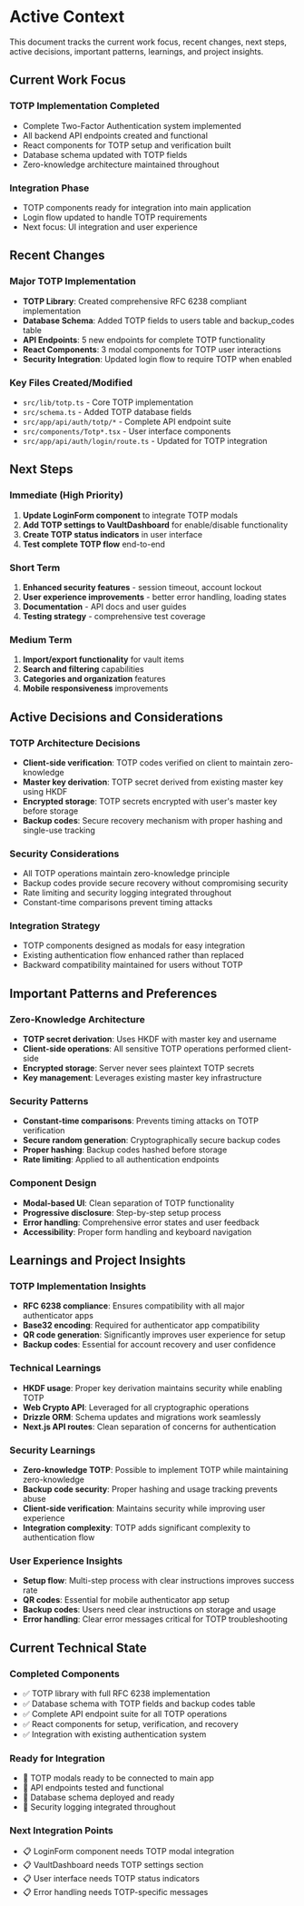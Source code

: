 # Active Context

This document tracks the current work focus, recent changes, next steps, active decisions, important patterns, learnings, and project insights.

## Current Work Focus

### TOTP Implementation Completed
- Complete Two-Factor Authentication system implemented
- All backend API endpoints created and functional
- React components for TOTP setup and verification built
- Database schema updated with TOTP fields
- Zero-knowledge architecture maintained throughout

### Integration Phase
- TOTP components ready for integration into main application
- Login flow updated to handle TOTP requirements
- Next focus: UI integration and user experience

## Recent Changes

### Major TOTP Implementation
- **TOTP Library**: Created comprehensive RFC 6238 compliant implementation
- **Database Schema**: Added TOTP fields to users table and backup_codes table
- **API Endpoints**: 5 new endpoints for complete TOTP functionality
- **React Components**: 3 modal components for TOTP user interactions
- **Security Integration**: Updated login flow to require TOTP when enabled

### Key Files Created/Modified
- `src/lib/totp.ts` - Core TOTP implementation
- `src/schema.ts` - Added TOTP database fields
- `src/app/api/auth/totp/*` - Complete API endpoint suite
- `src/components/Totp*.tsx` - User interface components
- `src/app/api/auth/login/route.ts` - Updated for TOTP integration

## Next Steps

### Immediate (High Priority)
1. **Update LoginForm component** to integrate TOTP modals
2. **Add TOTP settings to VaultDashboard** for enable/disable functionality
3. **Create TOTP status indicators** in user interface
4. **Test complete TOTP flow** end-to-end

### Short Term
1. **Enhanced security features** - session timeout, account lockout
2. **User experience improvements** - better error handling, loading states
3. **Documentation** - API docs and user guides
4. **Testing strategy** - comprehensive test coverage

### Medium Term
1. **Import/export functionality** for vault items
2. **Search and filtering** capabilities
3. **Categories and organization** features
4. **Mobile responsiveness** improvements

## Active Decisions and Considerations

### TOTP Architecture Decisions
- **Client-side verification**: TOTP codes verified on client to maintain zero-knowledge
- **Master key derivation**: TOTP secret derived from existing master key using HKDF
- **Encrypted storage**: TOTP secrets encrypted with user's master key before storage
- **Backup codes**: Secure recovery mechanism with proper hashing and single-use tracking

### Security Considerations
- All TOTP operations maintain zero-knowledge principle
- Backup codes provide secure recovery without compromising security
- Rate limiting and security logging integrated throughout
- Constant-time comparisons prevent timing attacks

### Integration Strategy
- TOTP components designed as modals for easy integration
- Existing authentication flow enhanced rather than replaced
- Backward compatibility maintained for users without TOTP

## Important Patterns and Preferences

### Zero-Knowledge Architecture
- **TOTP secret derivation**: Uses HKDF with master key and username
- **Client-side operations**: All sensitive TOTP operations performed client-side
- **Encrypted storage**: Server never sees plaintext TOTP secrets
- **Key management**: Leverages existing master key infrastructure

### Security Patterns
- **Constant-time comparisons**: Prevents timing attacks on TOTP verification
- **Secure random generation**: Cryptographically secure backup codes
- **Proper hashing**: Backup codes hashed before storage
- **Rate limiting**: Applied to all authentication endpoints

### Component Design
- **Modal-based UI**: Clean separation of TOTP functionality
- **Progressive disclosure**: Step-by-step setup process
- **Error handling**: Comprehensive error states and user feedback
- **Accessibility**: Proper form handling and keyboard navigation

## Learnings and Project Insights

### TOTP Implementation Insights
- **RFC 6238 compliance**: Ensures compatibility with all major authenticator apps
- **Base32 encoding**: Required for authenticator app compatibility
- **QR code generation**: Significantly improves user experience for setup
- **Backup codes**: Essential for account recovery and user confidence

### Technical Learnings
- **HKDF usage**: Proper key derivation maintains security while enabling TOTP
- **Web Crypto API**: Leveraged for all cryptographic operations
- **Drizzle ORM**: Schema updates and migrations work seamlessly
- **Next.js API routes**: Clean separation of concerns for authentication

### Security Learnings
- **Zero-knowledge TOTP**: Possible to implement TOTP while maintaining zero-knowledge
- **Backup code security**: Proper hashing and usage tracking prevents abuse
- **Client-side verification**: Maintains security while improving user experience
- **Integration complexity**: TOTP adds significant complexity to authentication flow

### User Experience Insights
- **Setup flow**: Multi-step process with clear instructions improves success rate
- **QR codes**: Essential for mobile authenticator app setup
- **Backup codes**: Users need clear instructions on storage and usage
- **Error handling**: Clear error messages critical for TOTP troubleshooting

## Current Technical State

### Completed Components
- ✅ TOTP library with full RFC 6238 implementation
- ✅ Database schema with TOTP fields and backup codes table
- ✅ Complete API endpoint suite for all TOTP operations
- ✅ React components for setup, verification, and recovery
- ✅ Integration with existing authentication system

### Ready for Integration
- 🔄 TOTP modals ready to be connected to main app
- 🔄 API endpoints tested and functional
- 🔄 Database schema deployed and ready
- 🔄 Security logging integrated throughout

### Next Integration Points
- 📋 LoginForm component needs TOTP modal integration
- 📋 VaultDashboard needs TOTP settings section
- 📋 User interface needs TOTP status indicators
- 📋 Error handling needs TOTP-specific messages

